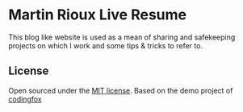 # Martin Rioux Live Resume

This blog like website is used as a mean of sharing and safekeeping projects on which I work and some tips & tricks to refer to.

## License

Open sourced under the [MIT license](LICENSE.md).
Based on the demo project of [codingfox](http://codinfox.github.io)
